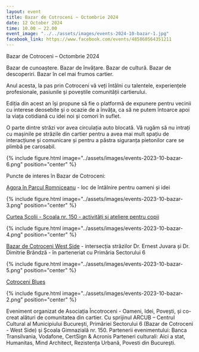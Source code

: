 ```yaml
---
layout: event
title: Bazar de Cotroceni ~ Octombrie 2024
date: 12 October 2024
time: 10.00 – 22.00
event_image: "../../assets/images/events-2024-10-bazar-1.jpg"
facebook_link: https://www.facebook.com/events/485860564351211
---
```


Bazar de Cotroceni – Octombrie 2024

Bazar de cunoaștere. Bazar de învățare. Bazar de cultură. Bazar de descoperiri. Bazar în cel mai frumos cartier.

Anul acesta, la pas prin Cotroceni vă veți întâlni cu talentele, experiențele profesionale, pasiunile și poveștile comunității cartierului.

Ediția din acest an își propune să fie o platformă de expunere pentru vecinii cu interese deosebite și o ocazie de a învăța, ca să ne putem întoarce apoi la viața cotidiană cu idei noi și comori în suflet.

O parte dintre străzi vor avea circulația auto blocată. Vă rugăm să nu intrați cu mașinile pe străzile din cartier pentru a avea mai mult spațiu de interacțiune și comunicare și pentru a păstra siguranța pietonilor care se plimbă pe carosabil.

{% include figure.html image="../assets/images/events-2023-10-bazar-6.png" position="center" %}

Puncte de interes în Bazar de Cotroceni:

[Agora în Parcul Romniceanu](https://fb.me/e/2fR0BverH) - loc de întâlnire pentru oameni și idei 

{% include figure.html image="../assets/images/events-2023-10-bazar-3.png" position="center" %}

[Curtea Școlii - Școala nr. 150 - activități și ateliere pentru copii](https://fb.me/e/2uRwEPkyt)

{% include figure.html image="../assets/images/events-2023-10-bazar-4.png" position="center" %}

[Bazar de Cotroceni West Side](https://fb.me/e/29aOaGWeg) - intersecția străzilor Dr. Ernest Juvara și Dr. Dimitrie Brândză - în parteneriat cu Primăria Sectorului 6

{% include figure.html image="../assets/images/events-2023-10-bazar-5.png" position="center" %}

[Cotroceni Blues](https://fb.me/e/2tPT47dUC)

{% include figure.html image="../assets/images/events-2023-10-bazar-2.png" position="center" %}

Eveniment organizat de Asociația Încotroceni - Oameni, Idei, Povești, și co-creat alături de comunitatea din cartier. Cu sprijinul ARCUB – Centrul Cultural al Municipiului București, Primăriei Sectorului 6 (Bazar de Cotroceni - West Side) şi Şcoala Gimnazială nr. 150. Partenerii evenimentului: Banca Transilvania, Vodafone, CertSign & Acronis Parteneri culturali: Aici a stat, Humanitas, Mind Architect, Rezistența Urbană, Povesti din Bucureşti.

